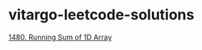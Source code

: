 # vitargo-leetcode-solutions

[1480. Running Sum of 1D Array](https://leetcode.com/problems/running-sum-of-1d-array/)